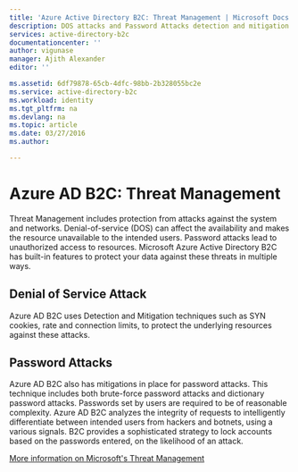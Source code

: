 ```yaml
---
title: 'Azure Active Directory B2C: Threat Management | Microsoft Docs'
description: DOS attacks and Password Attacks detection and mitigation techniques in Azure AD B2C.
services: active-directory-b2c
documentationcenter: ''
author: vigunase
manager: Ajith Alexander
editor: ''

ms.assetid: 6df79878-65cb-4dfc-98bb-2b328055bc2e
ms.service: active-directory-b2c
ms.workload: identity
ms.tgt_pltfrm: na
ms.devlang: na
ms.topic: article
ms.date: 03/27/2016
ms.author: 

---
```

# Azure AD B2C: Threat Management

Threat Management includes protection from attacks against the system and networks. Denial-of-service (DOS) can affect the availability and makes the resource unavailable to the intended users. Password attacks lead to unauthorized access to resources. Microsoft Azure Active Directory B2C has built-in features to protect your data against these threats in multiple ways.

## Denial of Service Attack

Azure AD B2C uses Detection and Mitigation techniques such as SYN cookies, rate and connection limits, to protect the underlying resources against these attacks.

## Password Attacks

Azure AD B2C also has mitigations in place for password attacks.  This technique includes both brute-force password attacks and dictionary password attacks.  Passwords set by users are required to be of reasonable complexity.  Azure AD B2C analyzes the integrity of requests to intelligently differentiate between intended users from hackers and botnets, using a various signals. B2C provides a sophisticated strategy to lock accounts based on the passwords entered, on the likelihood of an attack.

[More information on Microsoft's Threat Management](https://www.microsoft.com/trustcenter/security/threatmanagement)